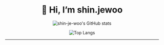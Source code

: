 <div align=center><h1>👋 Hi, I’m shin.jewoo </h1></div>

<div align=center>

![shin-je-woo's GitHub stats](https://github-readme-stats.vercel.app/api?username=shin-je-woo&show_icons=true&theme=onedark) 

![Top Langs](https://github-readme-stats.vercel.app/api/top-langs/?username=shin-je-woo&layout=Demo&theme=onedark)


<hr>

</div>
